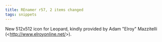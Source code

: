 ```yaml
---
title: REnamer r57, 2 items changed
tags: snippets
---
```


New 512x512 icon for Leopard, kindly provided by Adam "Elroy" Mazzitelli (&lt;http://www.elroyonline.net/&gt;).
